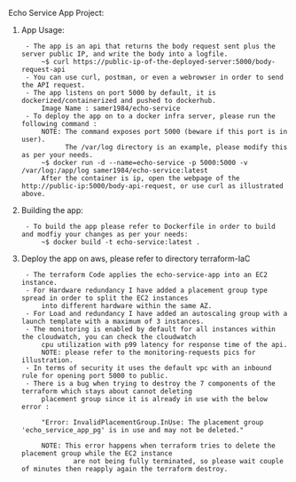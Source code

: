 Echo Service App Project:

1. App Usage:
   
        - The app is an api that returns the body request sent plus the server public IP, and write the body into a logfile.
            ~$ curl https://public-ip-of-the-deployed-server:5000/body-request-api
        - You can use curl, postman, or even a webrowser in order to send the API request.
        - The app listens on port 5000 by default, it is dockerized/containerized and pushed to dockerhub.
            Image Name : samer1984/echo-service
        - To deploy the app on to a docker infra server, please run the following command :
            NOTE: The command exposes port 5000 (beware if this port is in user).
                  The /var/log directory is an example, please modify this as per your needs.
            ~$ docker run -d --name=echo-service -p 5000:5000 -v /var/log:/app/log samer1984/echo-service:latest
            After the container is ip, open the webpage of the http://public-ip:5000/body-api-request, or use curl as illustrated above.
    
2. Building the app:
   
        - To build the app please refer to Dockerfile in order to build and modfiy your changes as per your needs:
            ~$ docker build -t echo-service:latest .

3. Deploy the app on aws, please refer to directory terraform-IaC
    
        - The terraform Code applies the echo-service-app into an EC2 instance.
        - For Hardware redundancy I have added a placement group type spread in order to split the EC2 instances
            into different hardware within the same AZ.
        - For Load and redundancy I have added an autoscaling group with a launch template with a maximum of 3 instances.
        - The monitoring is enabled by default for all instances within the cloudwatch, you can check the cloudwatch 
            cpu utilization with p99 latency for response time of the api. 
            NOTE: please refer to the monitoring-requests pics for illustration.
        - In terms of security it uses the default vpc with an inbound rule for opening port 5000 to public.
        - There is a bug when trying to destroy the 7 components of the terraform which stays about cannot deleting
            placement group since it is already in use with the below error :
   
            "Error: InvalidPlacementGroup.InUse: The placement group 'echo_service_app_pg' is in use and may not be deleted."

            NOTE: This error happens when terraform tries to delete the placement group while the EC2 instance 
                    are not being fully terminated, so please wait couple of minutes then reapply again the terraform destroy.